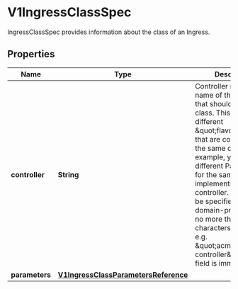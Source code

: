 

# V1IngressClassSpec

IngressClassSpec provides information about the class of an Ingress.
## Properties

Name | Type | Description | Notes
------------ | ------------- | ------------- | -------------
**controller** | **String** | Controller refers to the name of the controller that should handle this class. This allows for different \&quot;flavors\&quot; that are controlled by the same controller. For example, you may have different Parameters for the same implementing controller. This should be specified as a domain-prefixed path no more than 250 characters in length, e.g. \&quot;acme.io/ingress-controller\&quot;. This field is immutable. |  [optional]
**parameters** | [**V1IngressClassParametersReference**](V1IngressClassParametersReference.md) |  |  [optional]



